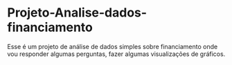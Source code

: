 # Projeto-Analise-dados-financiamento
Esse é um projeto de análise de dados simples sobre financiamento onde vou responder algumas perguntas, fazer algumas visualizações de gráficos. 
